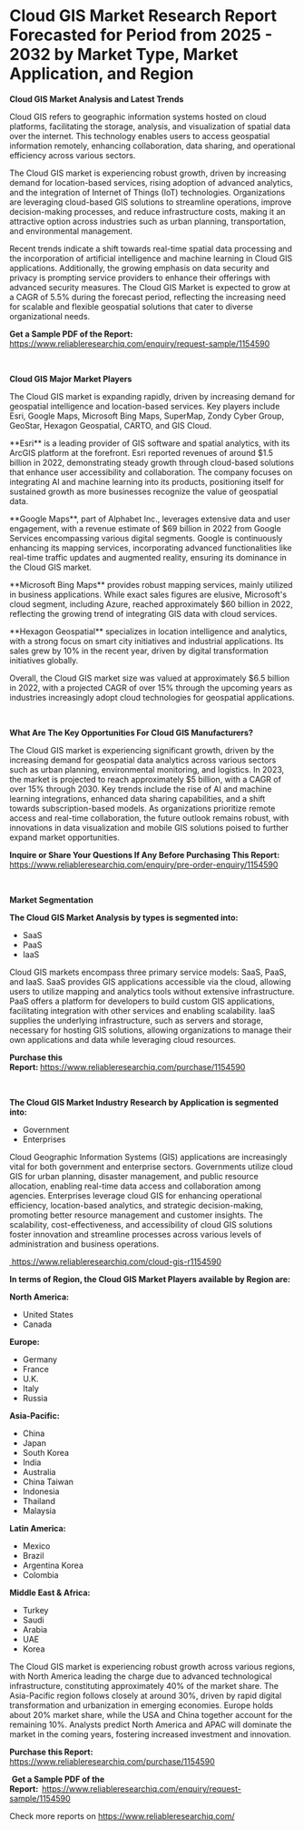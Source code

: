 <p><h1>Cloud GIS Market Research Report Forecasted for Period from 2025 -  2032 by Market Type, Market Application, and Region</h1></p><p><strong>Cloud GIS Market Analysis and Latest Trends</strong></p>
<p><p>Cloud GIS refers to geographic information systems hosted on cloud platforms, facilitating the storage, analysis, and visualization of spatial data over the internet. This technology enables users to access geospatial information remotely, enhancing collaboration, data sharing, and operational efficiency across various sectors.</p><p>The Cloud GIS market is experiencing robust growth, driven by increasing demand for location-based services, rising adoption of advanced analytics, and the integration of Internet of Things (IoT) technologies. Organizations are leveraging cloud-based GIS solutions to streamline operations, improve decision-making processes, and reduce infrastructure costs, making it an attractive option across industries such as urban planning, transportation, and environmental management.</p><p>Recent trends indicate a shift towards real-time spatial data processing and the incorporation of artificial intelligence and machine learning in Cloud GIS applications. Additionally, the growing emphasis on data security and privacy is prompting service providers to enhance their offerings with advanced security measures. The Cloud GIS Market is expected to grow at a CAGR of 5.5% during the forecast period, reflecting the increasing need for scalable and flexible geospatial solutions that cater to diverse organizational needs.</p></p>
<p><strong>Get a Sample PDF of the Report:&nbsp;</strong> <a href="https://www.reliableresearchiq.com/enquiry/request-sample/1154590?utm_campaign=1121&utm_medium=2&utm_source=Github&utm_content=ia&utm_term=11032025&utm_id=cloud-gis">https://www.reliableresearchiq.com/enquiry/request-sample/1154590</a></p>
<p>&nbsp;</p>
<p><strong>Cloud GIS Major Market Players</strong></p>
<p><p>The Cloud GIS market is expanding rapidly, driven by increasing demand for geospatial intelligence and location-based services. Key players include Esri, Google Maps, Microsoft Bing Maps, SuperMap, Zondy Cyber Group, GeoStar, Hexagon Geospatial, CARTO, and GIS Cloud.</p><p>**Esri** is a leading provider of GIS software and spatial analytics, with its ArcGIS platform at the forefront. Esri reported revenues of around $1.5 billion in 2022, demonstrating steady growth through cloud-based solutions that enhance user accessibility and collaboration. The company focuses on integrating AI and machine learning into its products, positioning itself for sustained growth as more businesses recognize the value of geospatial data.</p><p>**Google Maps**, part of Alphabet Inc., leverages extensive data and user engagement, with a revenue estimate of $69 billion in 2022 from Google Services encompassing various digital segments. Google is continuously enhancing its mapping services, incorporating advanced functionalities like real-time traffic updates and augmented reality, ensuring its dominance in the Cloud GIS market.</p><p>**Microsoft Bing Maps** provides robust mapping services, mainly utilized in business applications. While exact sales figures are elusive, Microsoft's cloud segment, including Azure, reached approximately $60 billion in 2022, reflecting the growing trend of integrating GIS data with cloud services.</p><p>**Hexagon Geospatial** specializes in location intelligence and analytics, with a strong focus on smart city initiatives and industrial applications. Its sales grew by 10% in the recent year, driven by digital transformation initiatives globally.</p><p>Overall, the Cloud GIS market size was valued at approximately $6.5 billion in 2022, with a projected CAGR of over 15% through the upcoming years as industries increasingly adopt cloud technologies for geospatial applications.</p></p>
<p>&nbsp;</p>
<p><strong>What Are The Key Opportunities For Cloud GIS Manufacturers?</strong></p>
<p><p>The Cloud GIS market is experiencing significant growth, driven by the increasing demand for geospatial data analytics across various sectors such as urban planning, environmental monitoring, and logistics. In 2023, the market is projected to reach approximately $5 billion, with a CAGR of over 15% through 2030. Key trends include the rise of AI and machine learning integrations, enhanced data sharing capabilities, and a shift towards subscription-based models. As organizations prioritize remote access and real-time collaboration, the future outlook remains robust, with innovations in data visualization and mobile GIS solutions poised to further expand market opportunities.</p></p>
<p><strong>Inquire or Share Your Questions If Any Before Purchasing This Report:</strong> <a href="https://www.reliableresearchiq.com/enquiry/pre-order-enquiry/1154590?utm_campaign=1121&utm_medium=2&utm_source=Github&utm_content=ia&utm_term=11032025&utm_id=cloud-gis">https://www.reliableresearchiq.com/enquiry/pre-order-enquiry/1154590</a></p>
<p>&nbsp;</p>
<p><strong>Market Segmentation</strong></p>
<p><strong>The Cloud GIS Market Analysis by types is segmented into:</strong></p>
<p><ul><li>SaaS</li><li>PaaS</li><li>IaaS</li></ul></p>
<p><p>Cloud GIS markets encompass three primary service models: SaaS, PaaS, and IaaS. SaaS provides GIS applications accessible via the cloud, allowing users to utilize mapping and analytics tools without extensive infrastructure. PaaS offers a platform for developers to build custom GIS applications, facilitating integration with other services and enabling scalability. IaaS supplies the underlying infrastructure, such as servers and storage, necessary for hosting GIS solutions, allowing organizations to manage their own applications and data while leveraging cloud resources.</p></p>
<p><strong>Purchase this Report:&nbsp;</strong><a href="https://www.reliableresearchiq.com/purchase/1154590?utm_campaign=1121&utm_medium=2&utm_source=Github&utm_content=ia&utm_term=11032025&utm_id=cloud-gis">https://www.reliableresearchiq.com/purchase/1154590</a></p>
<p>&nbsp;</p>
<p><strong>The Cloud GIS Market Industry Research by Application is segmented into:</strong></p>
<p><ul><li>Government</li><li>Enterprises</li></ul></p>
<p><p>Cloud Geographic Information Systems (GIS) applications are increasingly vital for both government and enterprise sectors. Governments utilize cloud GIS for urban planning, disaster management, and public resource allocation, enabling real-time data access and collaboration among agencies. Enterprises leverage cloud GIS for enhancing operational efficiency, location-based analytics, and strategic decision-making, promoting better resource management and customer insights. The scalability, cost-effectiveness, and accessibility of cloud GIS solutions foster innovation and streamline processes across various levels of administration and business operations.</p></p>
<p><a href="https://www.reliableresearchiq.com/cloud-gis-r1154590?utm_campaign=1121&utm_medium=2&utm_source=Github&utm_content=ia&utm_term=11032025&utm_id=cloud-gis">&nbsp;https://www.reliableresearchiq.com/cloud-gis-r1154590</a></p>
<p><strong>In terms of Region, the Cloud GIS Market Players available by Region are:</strong></p>
<p>
    <p> <strong> North America: </strong>
        <ul>
            <li>United States</li>
            <li>Canada</li>
        </ul>
        </p> 
    <p> <strong> Europe: </strong>
        <ul>
            <li>Germany</li>
            <li>France</li>
            <li>U.K.</li>
            <li>Italy</li>
            <li>Russia</li>
        </ul>
        </p> 
    <p> <strong> Asia-Pacific: </strong>
        <ul>
            <li>China</li>
            <li>Japan</li>
            <li>South Korea</li>
            <li>India</li>
            <li>Australia</li>
            <li>China Taiwan</li>
            <li>Indonesia</li>
            <li>Thailand</li>
            <li>Malaysia</li>
        </ul>
        </p> 
    <p> <strong> Latin America: </strong>
        <ul>
            <li>Mexico</li>
            <li>Brazil</li>
            <li>Argentina Korea</li>
            <li>Colombia</li>
        </ul>
        </p> 
    <p> <strong> Middle East & Africa: </strong>
        <ul>
            <li>Turkey</li>
            <li>Saudi</li>
            <li>Arabia</li>
            <li>UAE</li>
            <li>Korea</li>
        </ul>
    </p>
    </p>
<p><p>The Cloud GIS market is experiencing robust growth across various regions, with North America leading the charge due to advanced technological infrastructure, constituting approximately 40% of the market share. The Asia-Pacific region follows closely at around 30%, driven by rapid digital transformation and urbanization in emerging economies. Europe holds about 20% market share, while the USA and China together account for the remaining 10%. Analysts predict North America and APAC will dominate the market in the coming years, fostering increased investment and innovation.</p></p>
<p><strong>Purchase this Report: </strong><a href="https://www.reliableresearchiq.com/purchase/1154590?utm_campaign=1121&utm_medium=2&utm_source=Github&utm_content=ia&utm_term=11032025&utm_id=cloud-gis">https://www.reliableresearchiq.com/purchase/1154590</a></p>
<p>&nbsp;<strong>Get a Sample PDF of the Report:&nbsp;&nbsp;</strong><a href="https://www.reliableresearchiq.com/enquiry/request-sample/1154590?utm_campaign=1121&utm_medium=2&utm_source=Github&utm_content=ia&utm_term=11032025&utm_id=cloud-gis">https://www.reliableresearchiq.com/enquiry/request-sample/1154590</a></p>
<p><strong></strong></p>
<p>Check more reports on <a href="https://www.reliableresearchiq.com/?utm_campaign=1121&utm_medium=2&utm_source=Github&utm_content=ia&utm_term=11032025&utm_id=cloud-gis">https://www.reliableresearchiq.com/</a></p>